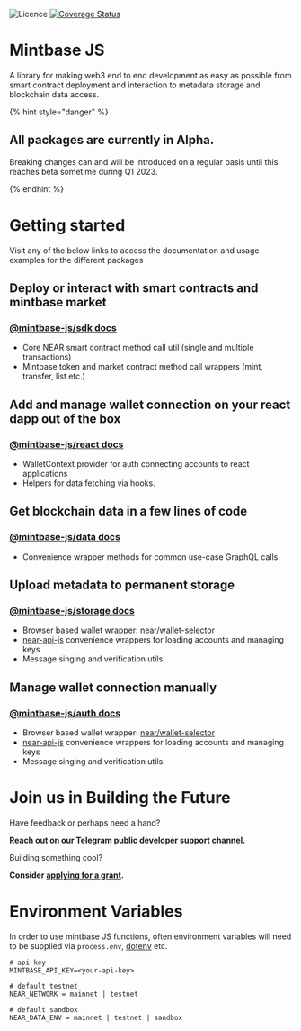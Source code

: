 ![Licence](https://img.shields.io/badge/license-MIT-blue.svg) [![Coverage Status](https://coveralls.io/repos/github/Mintbase/mintbase-js/badge.svg?branch=add-wallet-selector)](https://coveralls.io/github/Mintbase/mintbase-js?branch=add-wallet-selector)

# Mintbase JS

A library for making web3 end to end development as easy as possible from smart contract deployment and interaction to metadata storage and blockchain data access.

{% hint style="danger" %}
## All packages are currently in Alpha.
Breaking changes can and will be introduced on a regular basis until this reaches beta sometime during Q1 2023.

{% endhint %}


# Getting started
Visit any of the below links to access the documentation and usage examples for the different packages

## Deploy or interact with smart contracts and mintbase market 

### [@mintbase-js/sdk docs](packages/sdk)
  
 - Core NEAR smart contract method call util (single and multiple transactions)
 - Mintbase token and market contract method call wrappers (mint, transfer, list etc.)


 ## Add and manage wallet connection on your react dapp out of the box

 ### [@mintbase-js/react docs](packages/react)
  - WalletContext provider for auth connecting accounts to react applications
  - Helpers for data fetching via hooks.


 ## Get blockchain data in a few lines of code 

### [@mintbase-js/data docs](packages/data)
  - Convenience wrapper methods for common use-case GraphQL calls

  ## Upload metadata to permanent storage

### [@mintbase-js/storage docs](packages/auth/)

 - Browser based wallet wrapper: [near/wallet-selector](https://github.com/near/wallet-selector/)
 - [near-api-js](https://github.com/near/near-api-js) convenience wrappers for loading accounts and managing keys
 - Message singing and verification utils.

## Manage wallet connection manually
### [@mintbase-js/auth docs](packages/auth/)

 - Browser based wallet wrapper: [near/wallet-selector](https://github.com/near/wallet-selector/)
 - [near-api-js](https://github.com/near/near-api-js) convenience wrappers for loading accounts and managing keys
 - Message singing and verification utils.



# Join us in Building the Future

Have feedback or perhaps need a hand?

**Reach out on our [Telegram](https://t.me/mintdev) public developer support channel.**

Building something cool?

**Consider [applying for a grant](https://github.com/Mintbase/Grants-Program).**



# Environment Variables

In order to use mintbase JS functions, often environment variables will need to be supplied via `process.env`, [dotenv](https://www.npmjs.com/package/dotenv) etc.

```
# api key
MINTBASE_API_KEY=<your-api-key>

# default testnet
NEAR_NETWORK = mainnet | testnet

# default sandbox
NEAR_DATA_ENV = mainnet | testnet | sandbox

```



